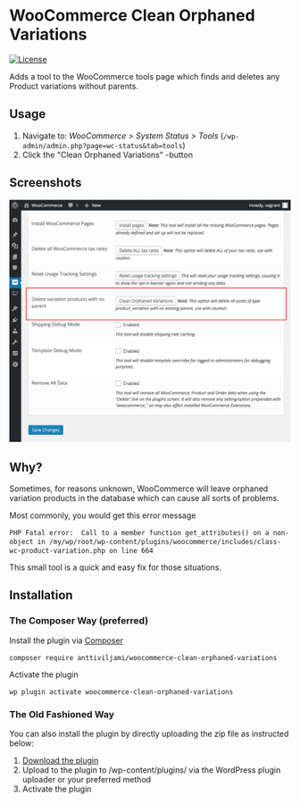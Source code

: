 # WooCommerce Clean Orphaned Variations
[![License](http://img.shields.io/:license-gpl3-blue.svg)](http://www.gnu.org/licenses/gpl-3.0.html)

Adds a tool to the WooCommerce tools page which finds and deletes any Product variations without parents.

## Usage

1. Navigate to: *WooCommerce > System Status > Tools* (`/wp-admin/admin.php?page=wc-status&tab=tools`)
2. Click the "Clean Orphaned Variations" -button

## Screenshots

![Clean Orphaned Variations button](/assets/screenshot-1.png)

## Why?

Sometimes, for reasons unknown, WooCommerce will leave orphaned variation products in the database which can cause all sorts of problems.

Most commonly, you would get this error message
```
PHP Fatal error:  Call to a member function get_attributes() on a non-object in /my/wp/root/wp-content/plugins/woocommerce/includes/class-wc-product-variation.php on line 664
```

This small tool is a quick and easy fix for those situations.

## Installation

### The Composer Way (preferred)

Install the plugin via [Composer](https://getcomposer.org/)
```
composer require anttiviljami/woocommerce-clean-orphaned-variations
```

Activate the plugin
```
wp plugin activate woocommerce-clean-orphaned-variations
```

### The Old Fashioned Way

You can also install the plugin by directly uploading the zip file as instructed below:

1. [Download the plugin](https://github.com/anttiviljami/woocommerce-clean-orphaned-variations/archive/master.zip)
2. Upload to the plugin to /wp-content/plugins/ via the WordPress plugin uploader or your preferred method
3. Activate the plugin

